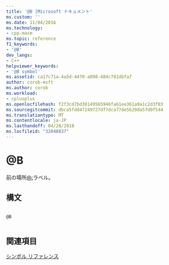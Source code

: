 ```yaml
---
title: '@B |Microsoft ドキュメント'
ms.custom: ''
ms.date: 11/04/2016
ms.technology:
- cpp-masm
ms.topic: reference
f1_keywords:
- '@B'
dev_langs:
- C++
helpviewer_keywords:
- '@B symbol'
ms.assetid: ca17c71a-4a5d-4470-a098-484c781dbfa7
author: corob-msft
ms.author: corob
ms.workload:
- cplusplus
ms.openlocfilehash: f2f3cd7bd38149565946fa61ee361a9a1c2d3f03
ms.sourcegitcommit: dbca5fdd47249727df7dca77de5b20da57d0f544
ms.translationtype: MT
ms.contentlocale: ja-JP
ms.lasthandoff: 04/28/2018
ms.locfileid: "32048837"
---
```

# <a name="b"></a>@B
前の場所[@:](../../assembler/masm/at-at.md)ラベル。  
  
## <a name="syntax"></a>構文  
  
```  
  
@B  
  
```  
  
## <a name="see-also"></a>関連項目  
 [シンボル リファレンス](../../assembler/masm/symbols-reference.md)